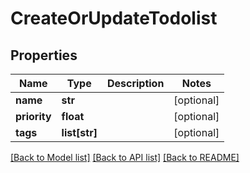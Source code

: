# CreateOrUpdateTodolist

## Properties
Name | Type | Description | Notes
------------ | ------------- | ------------- | -------------
**name** | **str** |  | [optional] 
**priority** | **float** |  | [optional] 
**tags** | **list[str]** |  | [optional] 

[[Back to Model list]](../README.md#documentation-for-models) [[Back to API list]](../README.md#documentation-for-api-endpoints) [[Back to README]](../README.md)

